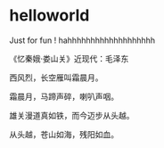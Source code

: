 # helloworld
Just for fun ! hahhhhhhhhhhhhhhhhhhh

《忆秦娥·娄山关》近现代：毛泽东

西风烈，长空雁叫霜晨月。

霜晨月，马蹄声碎，喇叭声咽。

雄关漫道真如铁，而今迈步从头越。

从头越，苍山如海，残阳如血。
